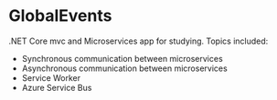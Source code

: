 # GlobalEvents
.NET Core mvc and Microservices app for studying. Topics included:
 - Synchronous communication between microservices
 - Asynchronous communication between microservices
 - Service Worker
 - Azure Service Bus
